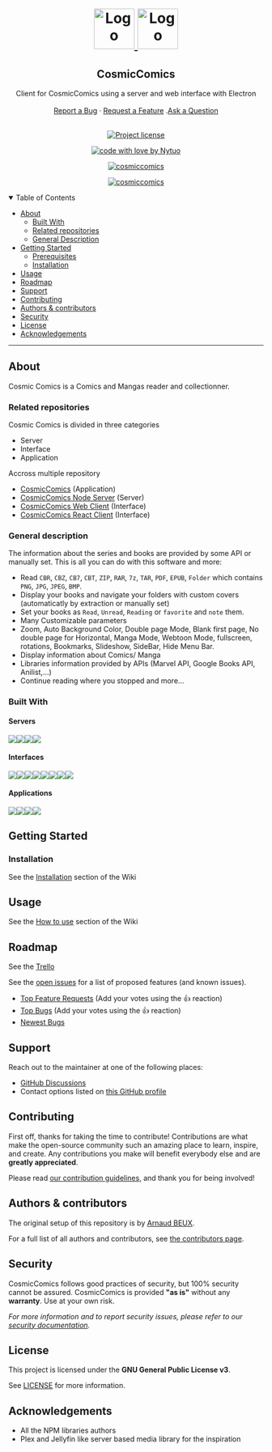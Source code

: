 <h1 align="center">
  <a href="https://github.com/Nytuo/CosmicComics">
    <img src="https://nytuo.fr/images/logo_cc.png" alt="Logo" width="auto" height="80">
    <img src="https://nytuo.fr/images/LogoTxt_cc.png" alt="Logo" width="auto" height="80">
  </a>
</h1>
<div align="center">
<h2>CosmicComics</h2>
  Client for CosmicComics using a server and web interface with Electron
  <br />
  <br />
  <a href="https://github.com/Nytuo/CosmicComics/issues/new?assignees=&labels=bug&template=01_BUG_REPORT.md&title=bug%3A+">Report a Bug</a>
  ·
  <a href="https://github.com/Nytuo/CosmicComics/issues/new?assignees=&labels=enhancement&template=02_FEATURE_REQUEST.md&title=feat%3A+">Request a Feature</a>
  .<a href="https://github.com/Nytuo/CosmicComics/discussions">Ask a Question</a>

</div>

<div align="center">
<br />

[![Project license](https://img.shields.io/github/license/Nytuo/CosmicComics.svg?style=flat-square)](LICENSE)

[![code with love by Nytuo](https://img.shields.io/badge/%3C%2F%3E%20with%20%E2%99%A5%20by-Nytuo-ff1414.svg?style=flat-square)](https://github.com/Nytuo)

[![cosmiccomics](https://snapcraft.io/cosmiccomics/badge.svg)](https://snapcraft.io/cosmiccomics)

[![cosmiccomics](https://snapcraft.io/cosmiccomics/trending.svg?name=0)](https://snapcraft.io/cosmiccomics)

</div>

<details open="open">
<summary>Table of Contents</summary>

- [About](#about)
  - [Built With](#built-with)
  - [Related repositories](#related-repositories)
  - [General Description](#general-description)
- [Getting Started](#getting-started)
  - [Prerequisites](#prerequisites)
  - [Installation](#installation)
- [Usage](#usage)
- [Roadmap](#roadmap)
- [Support](#support)
- [Contributing](#contributing)
- [Authors & contributors](#authors--contributors)
- [Security](#security)
- [License](#license)
- [Acknowledgements](#acknowledgements)

</details>

---

## About

Cosmic Comics is a Comics and Mangas reader and collectionner.  

### Related repositories
Cosmic Comics is divided in three categories
- Server
- Interface
- Application

Accross multiple repository
- [CosmicComics](https://github.com/Nytuo/CosmicComics) (Application)
- [CosmicComics Node Server](https://github.com/NytuoIndustries/CosmicComicsNodeServer) (Server)
- [CosmicComics Web Client](https://github.com/NytuoIndustries/CosmicComicsWebClient) (Interface)
- [CosmicComics React Client](https://github.com/NytuoIndustries/CosmicComicsReactClient) (Interface)

### General description
The information about the series and books are provided by some API or manually set.
This is all you can do with this software and more:
- Read `CBR`, `CBZ`, `CB7`, `CBT`, `ZIP`, `RAR`, `7z`, `TAR`, `PDF`, `EPUB`, `Folder` which contains `PNG`, `JPG`, `JPEG`, `BMP`.
- Display your books and navigate your folders with custom covers (automaticatly by extraction or manually set)
- Set your books as `Read`, `Unread`, `Reading` or `favorite` and `note` them.
- Many Customizable parameters
- Zoom, Auto Background Color, Double page Mode, Blank first page, No double page for Horizontal, Manga Mode, Webtoon Mode, fullscreen, rotations, Bookmarks, Slideshow, SideBar, Hide Menu Bar.
- Display information about Comics/ Manga
- Libraries information provided by APIs (Marvel API, Google Books API, Anilist,...)
- Continue reading where you stopped and more...

### Built With
#### Servers
<div style="display: flex; align-item: center">
  <img src="https://img.shields.io/badge/NPM-black?style=for-the-badge&logo=npm"/>
<img src="https://img.shields.io/badge/NodeJS-black?style=for-the-badge&logo=node.js"/>
  <img src="https://img.shields.io/badge/Express-black?style=for-the-badge&logo=express"/>
  <img src="https://img.shields.io/badge/JavaScript-black?style=for-the-badge&logo=javascript"/>

</div>

#### Interfaces
<div style="display: flex; align-item: center">
  <img src="https://img.shields.io/badge/NPM-black?style=for-the-badge&logo=npm"/>
<img src="https://img.shields.io/badge/NodeJS-black?style=for-the-badge&logo=node.js"/>
<img src="https://img.shields.io/badge/React-black?style=for-the-badge&logo=React"/>
<img src="https://img.shields.io/badge/vite-black?style=for-the-badge&logo=vite"/>
  <img src="https://img.shields.io/badge/typeScript-black?style=for-the-badge&logo=typescript"/>
  <img src="https://img.shields.io/badge/JavaScript-black?style=for-the-badge&logo=javascript"/>
<img src="https://img.shields.io/badge/html5-black?style=for-the-badge&logo=html5"/>
<img src="https://img.shields.io/badge/css3-black?style=for-the-badge&logo=css3"/>
</div>

#### Applications
<div style="display: flex; align-item: center">
  <img src="https://img.shields.io/badge/NPM-black?style=for-the-badge&logo=npm"/>
<img src="https://img.shields.io/badge/NodeJS-black?style=for-the-badge&logo=node.js"/>
<img src="https://img.shields.io/badge/ELECTRON-black?style=for-the-badge&logo=electron"/>
  <img src="https://img.shields.io/badge/JavaScript-black?style=for-the-badge&logo=javascript"/>
</div>

## Getting Started

### Installation

See the <a href="https://github.com/Nytuo/CosmicComics/wiki/Installation">Installation</a> section of the Wiki

## Usage

See the <a href="https://github.com/Nytuo/CosmicComics/wiki/How-to-use">How to use</a> section of the Wiki

## Roadmap

See the [Trello](https://trello.com/b/7KvcYa8n/cosmiccomics) 

See the [open issues](https://github.com/Nytuo/CosmicComics/issues) for a list of proposed features (and known issues).

- [Top Feature Requests](https://github.com/Nytuo/CosmicComics/issues?q=label%3Aenhancement+is%3Aopen+sort%3Areactions-%2B1-desc) (Add your votes using the 👍 reaction)
- [Top Bugs](https://github.com/Nytuo/CosmicComics/issues?q=is%3Aissue+is%3Aopen+label%3Abug+sort%3Areactions-%2B1-desc) (Add your votes using the 👍 reaction)
- [Newest Bugs](https://github.com/Nytuo/CosmicComics/issues?q=is%3Aopen+is%3Aissue+label%3Abug)

## Support

Reach out to the maintainer at one of the following places:

- [GitHub Discussions](https://github.com/Nytuo/CosmicComics/discussions)
- Contact options listed on [this GitHub profile](https://github.com/Nytuo)


## Contributing

First off, thanks for taking the time to contribute! Contributions are what make the open-source community such an amazing place to learn, inspire, and create. Any contributions you make will benefit everybody else and are **greatly appreciated**.


Please read [our contribution guidelines](docs/CONTRIBUTING.md), and thank you for being involved!

## Authors & contributors

The original setup of this repository is by [Arnaud BEUX](https://github.com/Nytuo).

For a full list of all authors and contributors, see [the contributors page](https://github.com/Nytuo/CosmicComics/contributors).

## Security

CosmicComics follows good practices of security, but 100% security cannot be assured.
CosmicComics is provided **"as is"** without any **warranty**. Use at your own risk.

_For more information and to report security issues, please refer to our [security documentation](docs/SECURITY.md)._

## License

This project is licensed under the **GNU General Public License v3**.

See [LICENSE](LICENSE) for more information.

## Acknowledgements

- All the NPM libraries authors   
- Plex and Jellyfin like server based media library for the inspiration
